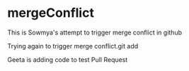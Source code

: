 # mergeConflict

This is Sowmya's attempt to trigger merge conflict in github

Trying again to trigger merge conflict.git add

Geeta is adding code to test Pull Request
